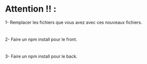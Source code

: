 # Attention !! :
1- Remplacer les fichiers que vous avez avec ces nouveaux fichiers.
#
2- Faire un npm install pour le front.
#
3- Faire un npm install pour le back.
